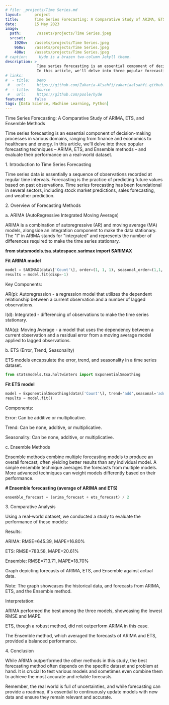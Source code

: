 ```yaml
---
# file: _projects/Time Series.md
layout:      project
title:       Time Series Forecasting: A Comparative Study of ARIMA, ETS, and Ensemble Methods
date:        15 May 2023
image:
  path:       /assets/projects/Time Series.jpeg
  srcset:
    1920w:   /assets/projects/Time Series.jpeg
    960w:    /assets/projects/Time Series.jpeg
    480w:    /assets/projects/Time Series.jpeg
# caption:     Hyde is a brazen two-column Jekyll theme.
description: >
              Time series forecasting is an essential component of decision-making processes in various domains, ranging from finance and economics to healthcare and energy. 
              In this article, we'll delve into three popular forecasting techniques – ARIMA, ETS, and Ensemble methods – and evaluate their performance on a real-world dataset.
# links:
#  - title:   Demo
 #   url:     https://github.com/Zakaria-Alsahfi/zakariaalsahfi.github.io/blob/0961f50cde2b2a1350269f4194206c795398dffc/_posts/2019-05-15-womenclothing.md
#  - title:   Source
 #   url:     https://github.com/poole/hyde
featured:    false
tags: [Data Science, Machine Learning, Python]
---
```

Time Series Forecasting: A Comparative Study of ARIMA, ETS, and Ensemble
Methods

Time series forecasting is an essential component of decision-making
processes in various domains, ranging from finance and economics to
healthcare and energy. In this article, we'll delve into three popular
forecasting techniques – ARIMA, ETS, and Ensemble methods – and evaluate
their performance on a real-world dataset.

1\. Introduction to Time Series Forecasting

Time series data is essentially a sequence of observations recorded at
regular time intervals. Forecasting is the practice of predicting future
values based on past observations. Time series forecasting has been
foundational in several sectors, including stock market predictions,
sales forecasting, and weather prediction.

2\. Overview of Forecasting Methods

a\. ARIMA (AutoRegressive Integrated Moving Average)

ARIMA is a combination of autoregressive (AR) and moving average (MA)
models, alongside an integration component to make the data stationary.
The "I" in ARIMA stands for "integrated" and represents the number of
differences required to make the time series stationary.

**from statsmodels.tsa.statespace.sarimax import SARIMAX**

**Fit ARIMA model**

```Python 
model = SARIMAX(data\['Count'\], order=(1, 1, 1), seasonal_order=(1,1, 1, 2))
results = model.fit(disp=-1)
```
Key Components:

AR(p): Autoregression - a regression model that utilizes the dependent
relationship between a current observation and a number of lagged
observations.

I(d): Integrated - differencing of observations to make the time series
stationary.

MA(q): Moving Average - a model that uses the dependency between a
current observation and a residual error from a moving average model
applied to lagged observations.

b\. ETS (Error, Trend, Seasonality)

ETS models encapsulate the error, trend, and seasonality in a time
series dataset.

```Python
from statsmodels.tsa.holtwinters import ExponentialSmoothing
```
**Fit ETS model**

```Python
model = ExponentialSmoothing(data\['Count'\], trend='add',seasonal='add', seasonal_periods=12)
results = model.fit()
```
Components:

Error: Can be additive or multiplicative.

Trend: Can be none, additive, or multiplicative.

Seasonality: Can be none, additive, or multiplicative.

c\. Ensemble Methods

Ensemble methods combine multiple forecasting models to produce an
overall forecast, often yielding better results than any individual
model. A simple ensemble technique averages the forecasts from multiple
models. More advanced techniques can weight models differently based on
their performance.

**# Ensemble forecasting (average of ARIMA and ETS)**

```Python
ensemble_forecast = (arima_forecast + ets_forecast) / 2
```

3\. Comparative Analysis

Using a real-world dataset, we conducted a study to evaluate the
performance of these models:

Results:

ARIMA: RMSE=645.39, MAPE=16.80%

ETS: RMSE=783.58, MAPE=20.61%

Ensemble: RMSE=713.71, MAPE=18.70%

Graph depicting forecasts of ARIMA, ETS, and Ensemble against actual
data.

Note: The graph showcases the historical data, and forecasts from ARIMA,
ETS, and the Ensemble method.

Interpretation:

ARIMA performed the best among the three models, showcasing the lowest
RMSE and MAPE.

ETS, though a robust method, did not outperform ARIMA in this case.

The Ensemble method, which averaged the forecasts of ARIMA and ETS,
provided a balanced performance.

4\. Conclusion

While ARIMA outperformed the other methods in this study, the best
forecasting method often depends on the specific dataset and problem at
hand. It is crucial to test various models and sometimes even combine
them to achieve the most accurate and reliable forecasts.

Remember, the real world is full of uncertainties, and while forecasting
can provide a roadmap, it's essential to continuously update models with
new data and ensure they remain relevant and accurate.
